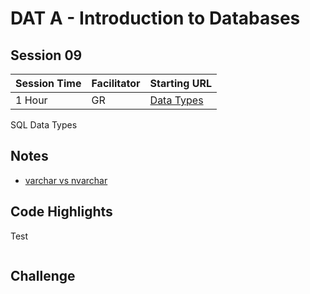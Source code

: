 # DAT A - Introduction to Databases
## Session 09


|Session Time|Facilitator|Starting URL                                                          |
|------------|-----------|----------------------------------------------------------------------|
|1 Hour      |GR         |[Data Types](https://www.w3schools.com/sql/sql_datatypes.asp#midcontentadcontainer)     |


SQL Data Types

## Notes
- [varchar vs nvarchar](https://www.sqlshack.com/sql-varchar-data-type-deep-dive/#:~:text=The%20key%20difference%20between%20varchar,the%20space%20as%20SQL%20varchar)

## Code Highlights
Test
```sql

```

## Challenge